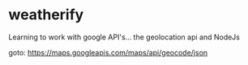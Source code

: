 # weatherify

Learning to work with google API's... the geolocation api and NodeJs

goto: https://maps.googleapis.com/maps/api/geocode/json
